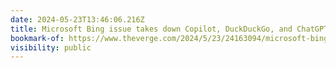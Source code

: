```yaml
---
date: 2024-05-23T13:46:06.216Z
title: Microsoft Bing issue takes down Copilot, DuckDuckGo, and ChatGPT search features
bookmark-of: https://www.theverge.com/2024/5/23/24163094/microsoft-bing-search-outage-copilot-duckduckgo-chatgpt
visibility: public
---
```

